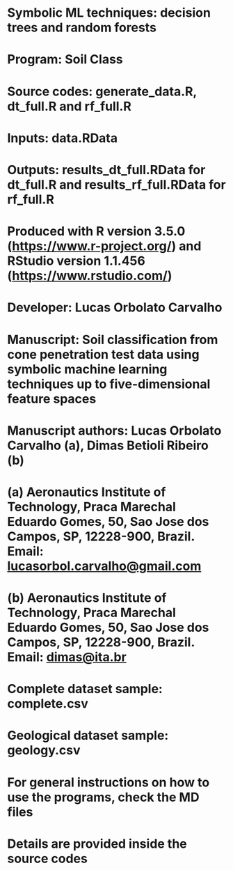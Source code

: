 # Symbolic ML techniques: decision trees and random forests
# Program: Soil Class
# Source codes: generate_data.R, dt_full.R and rf_full.R
# Inputs: data.RData
# Outputs: results_dt_full.RData for dt_full.R and results_rf_full.RData for rf_full.R
# Produced with R version 3.5.0 (https://www.r-project.org/) and RStudio version 1.1.456 (https://www.rstudio.com/)
# Developer: Lucas Orbolato Carvalho
# Manuscript: Soil classification from cone penetration test data using symbolic machine learning techniques up to five-dimensional feature spaces
# Manuscript authors: Lucas Orbolato Carvalho (a), Dimas Betioli Ribeiro (b)
# (a) Aeronautics Institute of Technology, Praca Marechal Eduardo Gomes, 50, Sao Jose dos Campos, SP, 12228-900, Brazil. Email: lucasorbol.carvalho@gmail.com
# (b) Aeronautics Institute of Technology, Praca Marechal Eduardo Gomes, 50, Sao Jose dos Campos, SP, 12228-900, Brazil. Email: dimas@ita.br
# Complete dataset sample: complete.csv
# Geological dataset sample: geology.csv
# For general instructions on how to use the programs, check the MD files
# Details are provided inside the source codes
